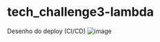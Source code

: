 # tech_challenge3-lambda

Desenho do deploy (CI/CD)
![image](https://github.com/MkS10000/tech_challenge3-lambda/blob/master/images/lambda.png)